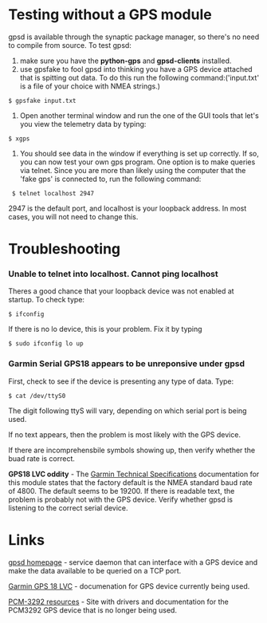 # Testing without a GPS module #
gpsd is available through the synaptic package manager, so there's no need to compile from source.
To test gpsd:
  1. make sure you have the **python-gps** and **gpsd-clients** installed.
  1. use gpsfake to fool gpsd into thinking you have a GPS device attached that is spitting out data. To do this run the following command:('input.txt' is a file of your choice with NMEA strings.)
```
$ gpsfake input.txt
```
  1. Open another terminal window and run the one of the GUI tools that let's you view the telemetry data by typing:
```
$ xgps
```
  1. You should see data in the window if everything is set up correctly. If so, you can now test your own gps program. One option is to make queries via telnet. Since you are more than likely using the computer that the 'fake gps' is connected to, run the following command:
```
 $ telnet localhost 2947
```
2947 is the default port, and localhost is your loopback address. In most cases, you will not need to change this.
# Troubleshooting #

### Unable to telnet into localhost. Cannot ping localhost ###
Theres a good chance that your loopback device was not enabled at startup. To check type:
```
$ ifconfig
```
If there is no lo device, this is your problem. Fix it by typing
```
$ sudo ifconfig lo up
```

### Garmin Serial GPS18 appears to be unreponsive under gpsd ###
First, check to see if the device is presenting any type of data. Type:
```
$ cat /dev/ttyS0
```
The digit following ttyS will vary, depending on which serial port is being used.

If no text appears, then the problem is most likely with the GPS device.

If there are incomprehensbile symbols showing up, then verify whether the buad rate is correct.

**GPS18 LVC oddity** - The [Garmin Technical Specifications](http://www8.garmin.com/manuals/425_TechnicalSpecification.pdf) documentation for this module states that the factory default is the NMEA standard baud rate of 4800. The default seems to be 19200.
If there is readable text, the problem is probably not with the GPS device. Verify whether gpsd is listening to the correct serial device.




# Links #

[gpsd homepage](http://gpsd.berlios.de/) - service daemon that can interface with a GPS device and make the data available to be queried on a TCP port.

[Garmin GPS 18 LVC](http://www8.garmin.com/manuals/425_TechnicalSpecification.pdf) - documenation for GPS device currently being used.

[PCM-3292 resources](http://www.emacinc.com/manuals_drivers.htm) - Site with drivers and documentation for the PCM3292 GPS device that is no longer being used.